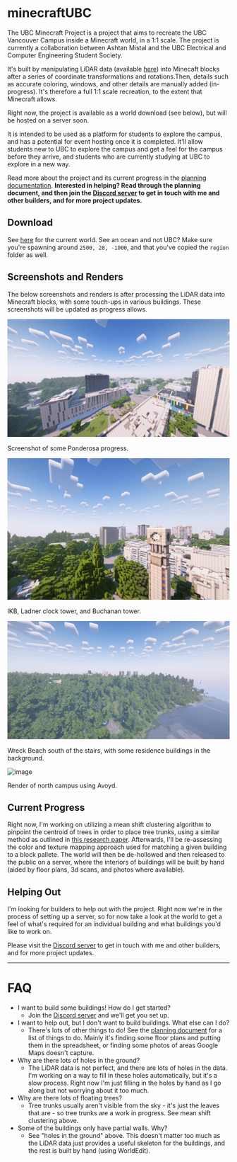 # minecraftUBC

The UBC Minecraft Project is a project that aims to recreate the UBC Vancouver Campus inside a Minecraft world, in a 1:1 scale. The project is currently a collaboration between Ashtan Mistal and the UBC Electrical and Computer Engineering Student Society. 

It's built by manipulating LiDAR data (available [here](https://opendata.vancouver.ca/explore/dataset/lidar-2022/information/)) into Minecaft blocks after a series of coordinate transformations and rotations.Then, details such as accurate coloring, windows, and other details are manually added (in-progress). It's therefore a full 1:1 scale recreation, to the extent that Minecraft allows. 

Right now, the project is available as a world download (see below), but will be hosted on a server soon. 

It is intended to be used as a platform for students to explore the campus, and has a potential for event hosting once it is completed. It'll allow students new to UBC to explore the campus and get a feel for the campus before they arrive, and students who are currently studying at UBC to explore in a new way.


Read more about the project and its current progress in the [planning documentation](https://github.com/ashtanmistal/minecraftUBC/blob/master/planning/planning.md). **Interested in helping? Read through the planning document, and then join the [Discord server](https://discord.gg/FqbDJNPgDu) to get in touch with me and other builders, and for more project updates.**

## Download

See [here](https://github.com/ashtanmistal/minecraftUBC/tree/master/world/UBC) for the current world. See an ocean and not UBC? Make sure you're spawning around `2500, 28, -1000`, and that you've copied the `region` folder as well. 

## Screenshots and Renders

The below screenshots and renders is after processing the LiDAR data into Minecraft blocks, with some touch-ups in various buildings. These screenshots will be updated as progress allows.

![2023-06-23_11 36 12](screenshots/2023-06-23_11.36.12.png)

Screenshot of some Ponderosa progress.

![2023-06-23_11 40 20](screenshots/2023-06-23_11.40.20.png)

IKB, Ladner clock tower, and Buchanan tower.

![2023-06-23_12 17 01](screenshots/2023-06-23_12.17.01.png)

Wreck Beach south of the stairs, with some residence buildings in the background.



![image](https://github.com/ashtanmistal/minecraftUBC/assets/70030490/91dda6d4-b54b-4fef-9cfa-6297f8112a3c)

Render of north campus using Avoyd.


## Current Progress

Right now, I'm working on utilizing a mean shift clustering algorithm to pinpoint the centroid of trees in order to place tree trunks, using a similar method as outlined in [this research paper](https://doi.org/10.3390/rs15051241). Afterwards, I'll be re-assessing the color and texture mapping approach used for matching a given building to a block pallete. The world will then be de-hollowed and then released to the public on a server, where the interiors of buildings will be built by hand (aided by floor plans, 3d scans, and photos where available). 

## Helping Out

I'm looking for builders to help out with the project. Right now we're in the process of setting up a server, so for now take a look at the world to get a feel of what's required for an individual building and what buildings you'd like to work on.

Please visit the [Discord server](https://discord.gg/FqbDJNPgDu) to get in touch with me and other builders, and for more project updates.

___

# FAQ

- I want to build some buildings! How do I get started?
  - Join the [Discord server](https://discord.gg/FqbDJNPgDu) and we'll get you set up.
- I want to help out, but I don't want to build buildings. What else can I do?
  - There's lots of other things to do! See the [planning document](https://github.com/ashtanmistal/minecraftUBC/blob/master/planning/planning.md) for a list of things to do. Mainly it's finding some floor plans and putting them in the spreadsheet, or finding some photos of areas Google Maps doesn't capture. 
- Why are there lots of holes in the ground?
  - The LiDAR data is not perfect, and there are lots of holes in the data. I'm working on a way to fill in these holes automatically, but it's a slow process. Right now I'm just filling in the holes by hand as I go along but not worrying about it too much.
- Why are there lots of floating trees?
  - Tree trunks usually aren't visible from the sky - it's just the leaves that are - so tree trunks are a work in progress. See mean shift clustering above.
- Some of the buildings only have partial walls. Why?
  - See "holes in the ground" above. This doesn't matter too much as the LiDAR data just provides a useful skeleton for the buildings, and the rest is built by hand (using WorldEdit).

